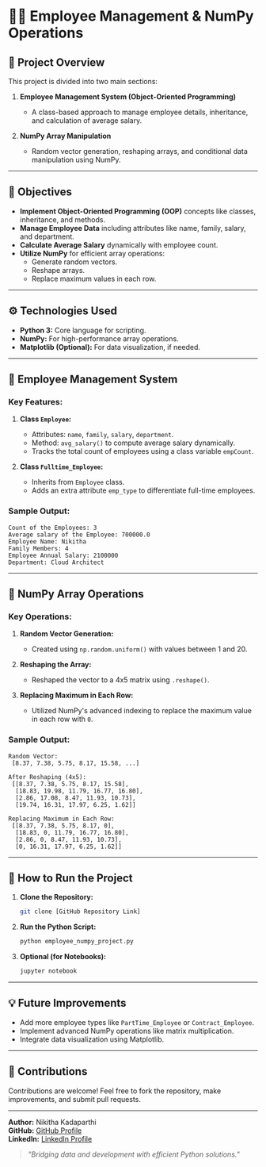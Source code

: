 # 👩‍💼 Employee Management & NumPy Operations

## 📝 **Project Overview**

This project is divided into two main sections:

1. **Employee Management System (Object-Oriented Programming)**
   - A class-based approach to manage employee details, inheritance, and calculation of average salary.
   
2. **NumPy Array Manipulation**
   - Random vector generation, reshaping arrays, and conditional data manipulation using NumPy.

---

## 🎯 **Objectives**

- **Implement Object-Oriented Programming (OOP)** concepts like classes, inheritance, and methods.
- **Manage Employee Data** including attributes like name, family, salary, and department.
- **Calculate Average Salary** dynamically with employee count.
- **Utilize NumPy** for efficient array operations:
  - Generate random vectors.
  - Reshape arrays.
  - Replace maximum values in each row.

---

## ⚙️ **Technologies Used**

- **Python 3:** Core language for scripting.
- **NumPy:** For high-performance array operations.
- **Matplotlib (Optional):** For data visualization, if needed.

---

## 💼 **Employee Management System**

### **Key Features:**

1. **Class `Employee`:**
   - Attributes: `name`, `family`, `salary`, `department`.
   - Method: `avg_salary()` to compute average salary dynamically.
   - Tracks the total count of employees using a class variable `empCount`.

2. **Class `Fulltime_Employee`:**
   - Inherits from `Employee` class.
   - Adds an extra attribute `emp_type` to differentiate full-time employees.

### **Sample Output:**

```
Count of the Employees: 3
Average salary of the Employee: 700000.0
Employee Name: Nikitha
Family Members: 4
Employee Annual Salary: 2100000
Department: Cloud Architect
```

---

## 🔢 **NumPy Array Operations**

### **Key Operations:**

1. **Random Vector Generation:**
   - Created using `np.random.uniform()` with values between 1 and 20.

2. **Reshaping the Array:**
   - Reshaped the vector to a 4x5 matrix using `.reshape()`.

3. **Replacing Maximum in Each Row:**
   - Utilized NumPy's advanced indexing to replace the maximum value in each row with `0`.

### **Sample Output:**

```
Random Vector:
 [8.37, 7.38, 5.75, 8.17, 15.58, ...]

After Reshaping (4x5):
 [[8.37, 7.38, 5.75, 8.17, 15.58],
  [18.83, 19.98, 11.79, 16.77, 16.80],
  [2.86, 17.08, 8.47, 11.93, 10.73],
  [19.74, 16.31, 17.97, 6.25, 1.62]]

Replacing Maximum in Each Row:
 [[8.37, 7.38, 5.75, 8.17, 0],
  [18.83, 0, 11.79, 16.77, 16.80],
  [2.86, 0, 8.47, 11.93, 10.73],
  [0, 16.31, 17.97, 6.25, 1.62]]
```

---

## 🚀 **How to Run the Project**

1. **Clone the Repository:**
   ```bash
   git clone [GitHub Repository Link]
   ```

2. **Run the Python Script:**
   ```bash
   python employee_numpy_project.py
   ```

3. **Optional (for Notebooks):**
   ```bash
   jupyter notebook
   ```

---

## 💡 **Future Improvements**

- Add more employee types like `PartTime_Employee` or `Contract_Employee`.
- Implement advanced NumPy operations like matrix multiplication.
- Integrate data visualization using Matplotlib.

---

## 🙌 **Contributions**

Contributions are welcome! Feel free to fork the repository, make improvements, and submit pull requests.

---

**Author:** Nikitha Kadaparthi  
**GitHub:** [GitHub Profile](https://github.com/Nikithakadaparthi)  
**LinkedIn:** [LinkedIn Profile](https://www.linkedin.com/in/nikitha-kadaparthi-4a42321a8/)

> *"Bridging data and development with efficient Python solutions."*



